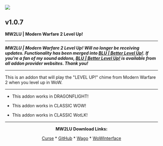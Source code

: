 [![](https://img.shields.io/static/v1?label=Donate&message=CashApp&color=brightgreen)](https://bit.ly/3fyxxSU)

v1.0.7
------------------------------

**MW2LU | Modern Warfare 2 Level Up!**

------------------------------

***MW2LU | Modern Warfare 2 Level Up! Will no longer be receiving updates. Functionality has been merged into [BLU | Better Level Up!](https://www.curseforge.com/wow/addons/blu-better-level-up "This link takes you to the Curseforge.com website, you may download it here and help support the developers."). If you're a fan of my sound addons, [BLU | Better Level Up!](https://www.curseforge.com/wow/addons/blu-better-level-up "This link takes you to the Curseforge.com website, you may download it here and help support the developers.") is available from all addon provider websites. Thank you!***

------------------------------

This is an addon that will play the "LEVEL UP!" chime from Modern Warfare 2 when you level up in WoW.

------------------------------

- This addon works in DRAGONFLIGHT!

- This addon works in CLASSIC WOW!

- This addon works in CLASSIC WotLK!

------------------------------
<div align="center">

**MW2LU Download Links:**

[Curse](https://www.curseforge.com/wow/addons/mw2lu "This link takes you to the Curseforge.com website, you may download it here and help support the developers.") * [GitHub](https://github.com/donniedice/MW2LU "This link takes you to the GitHub.com website, you may download it here.") * [Wago](https://addons.wago.io/addons/mw2lu "This link takes you to the Wago.io website, you may download it here and help support the developers.") * [WoWInterface](https://www.wowinterface.com/downloads/info26258-MW2LU-ModernWarfare2LevelUp.html "This link takes you to the WoWInterface.com website, you may download it here.")

</div>
